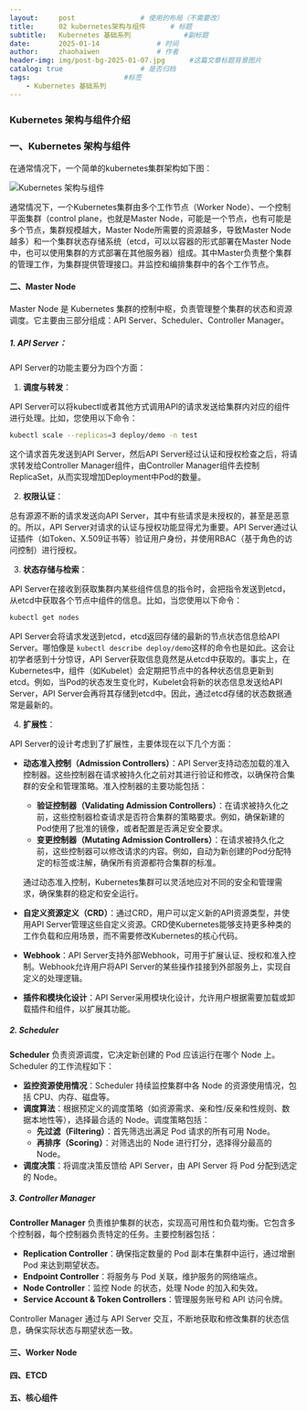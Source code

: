 ```yaml
---
layout:     post   				# 使用的布局（不需要改）
title:      02 kubernetes架构与组件 		# 标题 
subtitle:   Kubernetes 基础系列 			#副标题
date:       2025-01-14 				# 时间
author:     zhaohaiwen 				# 作者
header-img: img/post-bg-2025-01-07.jpg		#这篇文章标题背景图片
catalog: true 					# 是否归档
tags:						#标签
    - Kubernetes 基础系列
---
```

### Kubernetes 架构与组件介绍

### 一、Kubernetes 架构与组件

在通常情况下，一个简单的kubernetes集群架构如下图：

![Kubernetes 架构与组件](https://hodie-aurora.github.io/img/2025-01-14-02-kubernetes-system-struct.png)

通常情况下，一个Kubernetes集群由多个工作节点（Worker Node）、一个控制平面集群（control plane，也就是Master Node，可能是一个节点，也有可能是多个节点，集群规模越大，Master Node所需要的资源越多，导致Master Node越多）和一个集群状态存储系统（etcd，可以以容器的形式部署在Master Node中，也可以使用集群的方式部署在其他服务器）组成。其中Master负责整个集群的管理工作，为集群提供管理接口。并监控和编排集群中的各个工作节点。

#### 二、Master Node

Master Node 是 Kubernetes 集群的控制中枢，负责管理整个集群的状态和资源调度。它主要由三部分组成：API Server、Scheduler、Controller Manager。

##### 1. API Server：

API Server的功能主要分为四个方面：

1. **调度与转发**：

API Server可以将kubectl或者其他方式调用API的请求发送给集群内对应的组件进行处理。比如，您使用以下命令：

```bash
kubectl scale --replicas=3 deploy/demo -n test
```

这个请求首先发送到API Server，然后API Server经过认证和授权检查之后，将请求转发给Controller Manager组件，由Controller Manager组件去控制ReplicaSet，从而实现增加Deployment中Pod的数量。

2. **权限认证**：

总有源源不断的请求发送向API Server，其中有些请求是未授权的，甚至是恶意的。所以，API Server对请求的认证与授权功能显得尤为重要。API Server通过认证插件（如Token、X.509证书等）验证用户身份，并使用RBAC（基于角色的访问控制）进行授权。

3. **状态存储与检索**：

API Server在接收到获取集群内某些组件信息的指令时，会把指令发送到etcd，从etcd中获取各个节点中组件的信息。比如，当您使用以下命令：

```bash
kubectl get nodes
```

API Server会将请求发送到etcd，etcd返回存储的最新的节点状态信息给API Server。哪怕像是 `kubectl describe deploy/demo`这样的命令也是如此。这会让初学者感到十分惊讶，API Server获取信息竟然是从etcd中获取的。事实上，在Kubernetes中，组件（如Kubelet）会定期把节点中的各种状态信息更新到etcd。例如，当Pod的状态发生变化时，Kubelet会将新的状态信息发送给API Server，API Server会再将其存储到etcd中。因此，通过etcd存储的状态数据通常是最新的。

4. **扩展性**：

API Server的设计考虑到了扩展性，主要体现在以下几个方面：

- **动态准入控制（Admission Controllers）**：API Server支持动态加载的准入控制器。这些控制器在请求被持久化之前对其进行验证和修改，以确保符合集群的安全和管理策略。准入控制器的主要功能包括：

  - **验证控制器（Validating Admission Controllers）**：在请求被持久化之前，这些控制器检查请求是否符合集群的策略要求。例如，确保新建的Pod使用了批准的镜像，或者配置是否满足安全要求。
  - **变更控制器（Mutating Admission Controllers）**：在请求被持久化之前，这些控制器可以修改请求的内容。例如，自动为新创建的Pod分配特定的标签或注解，确保所有资源都符合集群的标准。

  通过动态准入控制，Kubernetes集群可以灵活地应对不同的安全和管理需求，确保集群的稳定和安全运行。
- **自定义资源定义（CRD）**：通过CRD，用户可以定义新的API资源类型，并使用API Server管理这些自定义资源。CRD使Kubernetes能够支持更多种类的工作负载和应用场景，而不需要修改Kubernetes的核心代码。
- **Webhook**：API Server支持外部Webhook，可用于扩展认证、授权和准入控制。Webhook允许用户将API Server的某些操作挂接到外部服务上，实现自定义的处理逻辑。
- **插件和模块化设计**：API Server采用模块化设计，允许用户根据需要加载或卸载插件和组件，以扩展其功能。

##### 2. Scheduler

**Scheduler** 负责资源调度，它决定新创建的 Pod 应该运行在哪个 Node 上。Scheduler 的工作流程如下：

- **监控资源使用情况**：Scheduler 持续监控集群中各 Node 的资源使用情况，包括 CPU、内存、磁盘等。
- **调度算法**：根据预定义的调度策略（如资源需求、亲和性/反亲和性规则、数据本地性等），选择最合适的 Node。调度策略包括：
  - **先过滤（Filtering）**：首先筛选出满足 Pod 请求的所有可用 Node。
  - **再排序（Scoring）**：对筛选出的 Node 进行打分，选择得分最高的 Node。
- **调度决策**：将调度决策反馈给 API Server，由 API Server 将 Pod 分配到选定的 Node。

##### 3. Controller Manager

**Controller Manager** 负责维护集群的状态，实现高可用性和负载均衡。它包含多个控制器，每个控制器负责特定的任务。主要控制器包括：

- **Replication Controller**：确保指定数量的 Pod 副本在集群中运行，通过增删 Pod 来达到期望状态。
- **Endpoint Controller**：将服务与 Pod 关联，维护服务的网络端点。
- **Node Controller**：监控 Node 的状态，处理 Node 的加入和失效。
- **Service Account & Token Controllers**：管理服务账号和 API 访问令牌。

Controller Manager 通过与 API Server 交互，不断地获取和修改集群的状态信息，确保实际状态与期望状态一致。

#### 三、Worker Node

#### 四、ETCD

#### 五、核心组件
